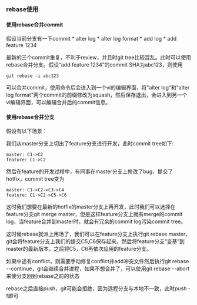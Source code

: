 ### rebase使用

#### 使用rebase合并commit

假设当前分支有一下commit
	* alter log 
	* alter log format
	* add log
	* add feature 1234

最新的三个commit重复，不利于review，并且时git tree比较混乱。此时可以使用rebase合并分支。假设“add feature 1234”的commit SHA为abc123，则使用
```
git rebase -i abc123
```
可以合并commit，使用命令后会进入到一个vi的编辑界面，将"alter log"和"alter log format"两个commit的前缀修改为squash，然后保存退出，会进入到另一个vi编辑界面，可以编辑合并后的commit信息。


#### 使用rebase合并分支

假设有以下场景：

我们从master分支上切出了feature分支进行开发，此时commit tree如下:

```
master: C1->C2
feature: C1->C2
```

然后在feature的开发过程中，有同事在master分支上修改了bug，提交了hotfix，commit tree变为

```
master: C1->C2->C3->C4
feature: C1->C2->C5->C6
```
这时我们想要在最新的hotfix的master分支上再开发，此时我们可以选择在feature分支git merge master，但是这样feature分支上就有merge的commit log，当feature合并到master时，就会有冗余的commit log污染commit tree。

这时候rebase就派上用场了，我们可以在feature分支上执行git rebase master，git会将feature分支上我们的提交C5,C6保存起来，然后将feature分支“变基”到master的最新版本，之后将C5，C6再依次应用的feature分支。

如果中途有conflict，则需要手动修复conflict并add冲突文件然后执行git rebase --continue，git会继续合并进程，如果不想合并了，可以使用git rebase --abort来使分支回到rebase之前的状态

rebase之后直接push，git可能会拒绝，因为远程分支与本地不一致，此时push -f即可

